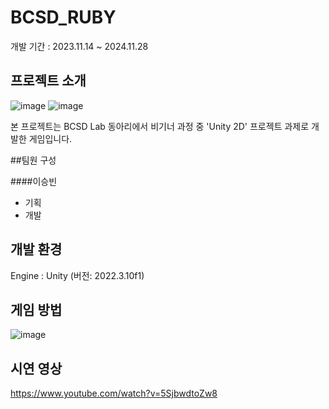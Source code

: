 # BCSD_RUBY
개발 기간 : 2023.11.14 ~ 2024.11.28

## 프로젝트 소개
![image](https://github.com/user-attachments/assets/9030c25e-bdb7-41ef-8338-5b4825b068ab)
![image](https://github.com/user-attachments/assets/fbf1bcab-b3ab-4c54-8d78-6b34d0fa9737)

본 프로젝트는 BCSD Lab 동아리에서 비기너 과정 중 'Unity 2D' 프로젝트 과제로 개발한 게임입니다.

##팀원 구성 

####이승빈
- 기획
- 개발

## 개발 환경
Engine : Unity (버전: 2022.3.10f1)

## 게임 방법
![image](https://github.com/user-attachments/assets/677175b1-7e2a-419d-a07e-8bdef08fb69f)

## 시연 영상
https://www.youtube.com/watch?v=5SjbwdtoZw8
